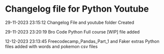 # Changelog file for Python Youtube

29-11-2023 23:15:12 Changelog File and youtube folder Created


29-11-2023 23:20:19 Bro Code Python Full course [WIP] file added

12-12-2023 23:13:45 Freecodecamp_Pandas_Part_1 and Faker extras Python files added with words and pokemon csv files